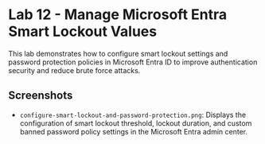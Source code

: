# Lab 12 - Manage Microsoft Entra Smart Lockout Values

This lab demonstrates how to configure smart lockout settings and password protection policies in Microsoft Entra ID to improve authentication security and reduce brute force attacks.

## Screenshots

- `configure-smart-lockout-and-password-protection.png`: Displays the configuration of smart lockout threshold, lockout duration, and custom banned password policy settings in the Microsoft Entra admin center.
